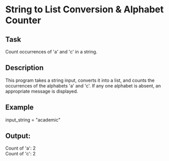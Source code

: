 # String to List Conversion & Alphabet Counter
## Task
Count occurrences of 'a' and 'c' in a string.

## Description
This program takes a string input, converts it into a list, and counts the occurrences of the alphabets 'a' and 'c'. If any one  alphabet is absent, an appropriate message is displayed.

## Example

input_string = "academic"  

## Output:
Count of 'a': 2  
Count of 'c': 2  
